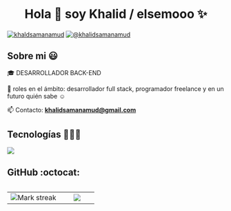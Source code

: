 <h1 align="center">Hola 👋  soy Khalid / elsemooo ✨ </h1>

<p align="left">
<a href="https://www.linkedin.com/in/khalid-samanamud/" target="blank"><img align="center" src="https://img.shields.io/badge/LinkedIn-0077B5?style=for-the-badge&logo=linkedin&logoColor=white" alt="khaldsamanamud"/></a>
<a href = "mailto:khalidsamanamud@gmail.com" target="blank"><img align="center" src="https://img.shields.io/badge/Gmail-D14836?style=for-the-badge&logo=gmail&logoColor=white" alt="@khalidsamanamud"  /></a>
</p>

<h2>Sobre mi 😃</h2>

<p align="left">
🎓 DESARROLLADOR BACK-END

📝 roles en el ámbito: desarrollador full stack, programador freelance y en un futuro quién sabe ☺️

📫 Contacto: **khalidsamanamud@gmail.com**

<!--Intro end-->
  </p>
<h2 >Tecnologías 👨🏻‍💻</h2>
<!--tech stack icons-->
<p align="left">
  <a href="https://skillicons.dev">
    <img src="https://skillicons.dev/icons?i=nest,express,nodejs,postman,bash,linux,ts,vim,neovim,md,js,react,docker,git,github,vscode,firebase,css,html&perline=12" />
  </a>
</p>

<!------------------------->

<h2>GitHub :octocat:</h2>
<p align="center">
<table align="left">
<tr border="none">
<td width="60%" align="center">

<img  title="🔥 Get streak stats for your profile at git.io/streak-stats" alt="Mark streak" src="https://github-readme-streak-stats.herokuapp.com/?user=elsemooo&theme=dark&hide_border=false" />

</td>

<td width="40%" align="center">

  <img  align="center"  src="https://github-readme-stats-anuraghazra1.vercel.app/api/top-langs/?username=elsemooo&theme=dark&hide_border=false&no-bg=true&no-frame=true&langs_count=10ss"/>

  </td>
</tr>
</table>
</p>        
<!--- stats (end) -->
